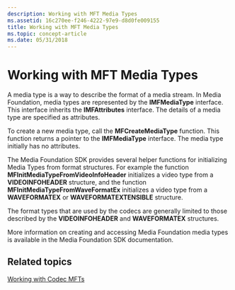 ```yaml
---
description: Working with MFT Media Types
ms.assetid: 16c270ee-f246-4222-97e9-d8d0fe009155
title: Working with MFT Media Types
ms.topic: concept-article
ms.date: 05/31/2018
---
```


# Working with MFT Media Types

A media type is a way to describe the format of a media stream. In Media Foundation, media types are represented by the **IMFMediaType** interface. This interface inherits the **IMFAttributes** interface. The details of a media type are specified as attributes.

To create a new media type, call the **MFCreateMediaType** function. This function returns a pointer to the **IMFMediaType** interface. The media type initially has no attributes.

The Media Foundation SDK provides several helper functions for initializing Media Types from format structures. For example the function **MFInitMediaTypeFromVideoInfoHeader** initializes a video type from a **VIDEOINFOHEADER** structure, and the function **MFInitMediaTypeFromWaveFormatEx** initializes a video type from a **WAVEFORMATEX** or **WAVEFORMATEXTENSIBLE** structure.

The format types that are used by the codecs are generally limited to those described by the **VIDEOINFOHEADER** and **WAVEFORMATEX** structures.

More information on creating and accessing Media Foundation media types is available in the Media Foundation SDK documentation.

## Related topics

<dl> <dt>

[Working with Codec MFTs](workingwithcodecmfts.md)
</dt> </dl>

 

 



